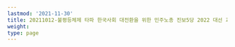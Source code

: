 ```yaml
---
lastmod: '2021-11-30'
title: 20211012-불평등체제 타파 한국사회 대전환을 위한 민주노총 진보5당 2022 대선 과제 토론회
weight: 
type: page
---
```


